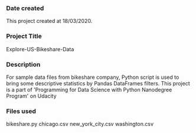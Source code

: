 
### Date created
This project created at 18/03/2020.

### Project Title
Explore-US-Bikeshare-Data

### Description
For sample data files from bikeshare company, Python script is used to bring some descriptive statistics by Pandas DataFrames filters.
This project is a part of 'Programming for Data Science with Python Nanodegree Program' on Udacity

### Files used
bikeshare.py
chicago.csv
new_york_city.csv
washington.csv

